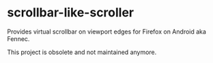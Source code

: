 scrollbar-like-scroller
=======================

Provides virtual scrollbar on viewport edges for Firefox on Android aka Fennec.

This project is obsolete and not maintained anymore.
